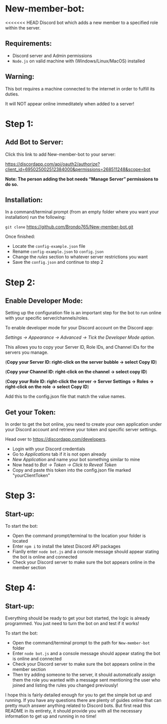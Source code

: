 # New-member-bot:
<<<<<<< HEAD
Discord bot which adds a new member to a specified role within the server.

## Requirements:
- Discord server and Admin permissions
- `Node.js` on valid machine with (Windows/Linux/MacOS) installed

## Warning:
This bot requires a machine connected to the internet in order to fulfill its
duties.

It will NOT appear online immeditately when added to a server!

# Step 1:
## Add Bot to Server:

Click this link to add New-member-bot to your server:

https://discordapp.com/api/oauth2/authorize?client_id=695025002512384000&permissions=268511248&scope=bot

**Note: The person adding the bot needs “Manage Server” permissions to do so.**

## Installation:
In a command/terminal prompt (from an empty folder where you want your installation) run the following:

`git clone` https://github.com/Brondo765/New-member-bot.git

Once finished:

- Locate the `config-example.json` file
- Rename `config-example.json` to `config.json`
- Change the *rules* section to whatever server restrictions you want
- Save the `config.json` and continue to step 2

# Step 2:
## Enable Developer Mode:
Setting up the configuration file is an important step for the bot 
to run online with your specific server/channels/roles.

To enable developer mode for your Discord account on the Discord app:

*Settings -> Appearance -> Advanced -> Tick the Developer Mode option.*

This allows you to copy your Server ID, Role IDs, and Channel IDs for the servers you manage.

(**Copy your Server ID: right-click on the server bubble -> select Copy ID**)

(**Copy your Channel ID: right-click on the channel -> select copy ID**)

(**Copy your Role ID: right-click the server -> Server Settings -> Roles -> right-click on the role -> select Copy ID**)

Add this to the config.json file that match the value names.

## Get your Token:
In order to get the bot online, you need to create your own application under your
Discord account and retrieve your token and specific server settings.

Head over to https://discordapp.com/developers.
- Login with your Discord credentials
- Go to *Applications* tab if it is not open already
- *New Application* and name your bot something similar to mine
- Now head to *Bot -> Token -> Click to Reveal Token*
- Copy and paste this token into the config.json file marked "yourClientToken"

# Step 3:
## Start-up:
To start the bot: 
- Open the command prompt/terminal to the location your folder is located
- Enter `npm i` to install the latest Discord API packages
- Fianlly enter `node bot.js` and a console message should appear stating the bot is online and connected
- Check your Discord server to make sure the bot appears online in the member section

# Step 4:
## Start-up:
Everything should be ready to get your bot started, the logic is already programmed. You just need to turn the bot on and test if it works!

To start the bot: 
- Open the command/terminal prompt to the path for `New-member-bot` folder
- Enter `node bot.js` and a console message should appear stating the bot is online and connected
- Check your Discord server to make sure the bot appears online in the member section
- Then try adding someone to the server, it should automatically assign them the role you wanted with a message sent mentioning the user who joined and listing the rules you changed previously!

I hope this is fairly detailed enough for you to get the simple bot up and running. If you have any questions there are plenty of guides online that can pretty much answer anything related to Discord bots. But first read this README in its entirety, it should provide you with all the necessary information to get up and running in no time!
